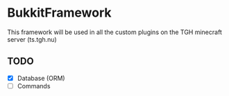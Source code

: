 # BukkitFramework
This framework will be used in all the custom plugins on the TGH minecraft server (ts.tgh.nu)

## TODO
- [x] Database (ORM)
- [ ] Commands
